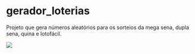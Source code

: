 # gerador_loterias
Projeto que gera números aleatórios para os sorteios da mega sena, dupla sena, quina e lotofácil.

![](https://github.com/carlosuhlmann/calculadora_imc/blob/master/gerador.jpg)
